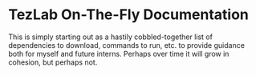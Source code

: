 # TezLab On-The-Fly Documentation

This is simply starting out as a hastily cobbled-together list of dependencies to download, commands to run, etc. to provide guidance both for myself and future interns. Perhaps over time it will grow in cohesion, but perhaps not.
